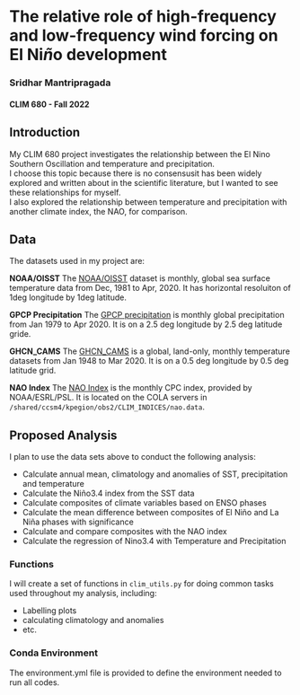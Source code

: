 # The relative role of high-frequency and low-frequency wind forcing on El Ni$\tilde{n}$o development
 
### Sridhar Mantripragada
#### CLIM 680 - Fall 2022

## Introduction

My CLIM 680 project investigates the relationship between the El Nino Southern Oscillation and temperature and precipitation.  
I choose this topic because there is no consensusit has been widely explored and written about in the scientific literature, 
but I wanted to see these relationships for myself.  
I also explored the relationship between temperature and precipitation with another climate index, the NAO, for comparison.

## Data

The datasets used in my project are:

__NOAA/OISST__
The [NOAA/OISST](https://kpegion.github.io/COLA-DATASETS-CATALOG/sst.mnmean.nc) dataset is monthly, 
global sea surface temperature data from Dec, 1981 to Apr, 2020. It has horizontal resoluiton of 1deg longitude by 1deg latitude.
 
__GPCP Precipitation__
The [GPCP precipitation](https://kpegion.github.io/COLA-DATASETS-CATALOG/gpcp_precip.mon.mean.nc) is monthly global 
precipitation from Jan 1979 to Apr 2020. It is on a 2.5 deg longitude by 2.5 deg latitude gride.

__GHCN_CAMS__
The [GHCN_CAMS](https://kpegion.github.io/COLA-DATASETS-CATALOG/ghcn_cams) is a global, land-only, monthly temperature 
datasets from Jan 1948 to Mar 2020.  It is on a 0.5 deg longitude by 0.5 deg latitude grid.

__NAO Index__
The [NAO Index](https://www.psl.noaa.gov/data/correlation/nao.data) is the monthly CPC index, provided by NOAA/ESRL/PSL. 
It is located on the COLA servers in `/shared/ccsm4/kpegion/obs2/CLIM_INDICES/nao.data`. 

## Proposed Analysis
I plan to use the data sets above to conduct the following analysis:
* Calculate annual mean, climatology and anomalies of SST, precipitation and temperature
* Calculate the Niño3.4 index from the SST data
* Calculate composites of climate variables based on ENSO phases
* Calculate the mean difference between composites of El Niño and La Niña phases with significance
* Calculate and compare composites with the NAO index
* Calculate the regression of Nino3.4 with Temperature and Precipitation

### Functions
I will create a set of functions in `clim_utils.py` for doing common tasks used throughout my analysis, including:
* Labelling plots
* calculating climatology and anomalies
* etc.

### Conda Environment

The environment.yml file is provided to define the environment needed to run all codes.
